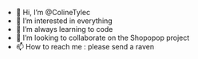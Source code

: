 - 👋 Hi, I’m @ColineTylec
- 👀 I’m interested in everything
- 🌱 I’m always learning to code
- 💞️ I’m looking to collaborate on the Shopopop project
- 📫 How to reach me : please send a raven

<!---
ColineTylec/ColineTylec is a ✨ special ✨ repository because its `README.md` (this file) appears on your GitHub profile.
You can click the Preview link to take a look at your changes.
--->
